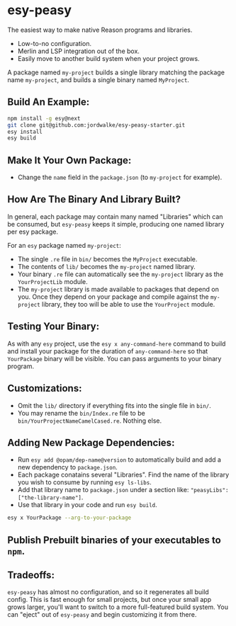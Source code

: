 # esy-peasy

The easiest way to make native Reason programs and libraries.

- Low-to-no configuration.
- Merlin and LSP integration out of the box.
- Easily move to another build system when your project grows.

A package named `my-project` builds a single library matching the package name
`my-project`, and builds a single binary named `MyProject`.

## Build An Example:

```sh
npm install -g esy@next
git clone git@github.com:jordwalke/esy-peasy-starter.git
esy install
esy build
```

## Make It Your Own Package:

- Change the `name` field in the `package.json` (to `my-project` for example).

## How Are The Binary And Library Built?

In general, each package may contain many named "Libraries" which can be
consumed, but `esy-peasy` keeps it simple, producing one named library per
esy package.

For an `esy` package named `my-project`:

- The single `.re` file in `bin/` becomes the `MyProject` executable.
- The contents of `lib/` becomes the `my-project` named library.
- Your binary `.re` file can automatically see the `my-project` library as the
  `YourProjectLib` module.
- The `my-project` library is made available to packages that depend on you.
  Once they depend on your package and compile against the `my-project`
  library, they too will be able to use the `YourProject` module.

## Testing Your Binary:

As with any `esy` project, use the `esy x any-command-here` command to build
and install your package for the duration of `any-command-here` so that
`YourPackage` binary will be visible. You can pass arguments to your binary
program.

## Customizations:
- Omit the `lib/` directory if everything fits into the single file in `bin/`.
- You may rename the `bin/Index.re` file to be
  `bin/YourProjectNameCamelCased.re`. Nothing else.

## Adding New Package Dependencies:
- Run `esy add @opam/dep-name@version` to automatically build and add a new
  dependency to `package.json`.
- Each package conatains several "Libraries". Find the name of
  the library you wish to consume by running `esy ls-libs`.
- Add that library name to `package.json` under a section like: `"peasyLibs": ["the-library-name"]`.
- Use that library in your code and run `esy build`.


```sh
esy x YourPackage --arg-to-your-package
```

## Publish Prebuilt binaries of your executables to `npm`.


## Tradeoffs:
`esy-peasy` has almost no configuration, and so it regenerates all build
config. This is fast enough for small projects, but once your small app grows
larger, you'll want to switch to a more full-featured build system. You can
"eject" out of `esy-peasy` and begin customizing it from there.

